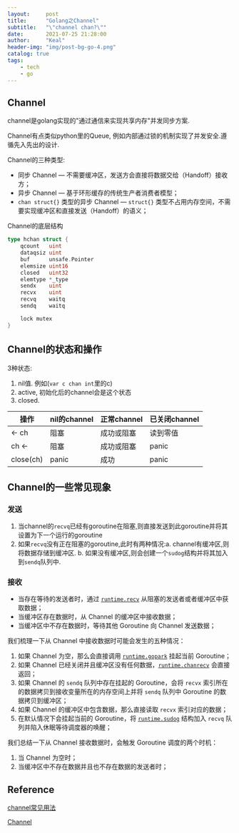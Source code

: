 ```yaml
---
layout:     post
title:      "Golang之Channel"
subtitle:   "\"channel chan?\""
date:       2021-07-25 21:28:00
author:     "Keal"
header-img: "img/post-bg-go-4.png"
catalog: true
tags:
    - tech
    - go
---
```


## Channel

channel是golang实现的"通过通信来实现共享内存"并发同步方案.

Channel有点类似python里的Queue, 例如内部通过锁的机制实现了并发安全.遵循先入先出的设计.

Channel的三种类型:

- 同步 Channel — 不需要缓冲区，发送方会直接将数据交给（Handoff）接收方；
- 异步 Channel — 基于环形缓存的传统生产者消费者模型；
- `chan struct{}` 类型的异步 Channel — `struct{}` 类型不占用内存空间，不需要实现缓冲区和直接发送（Handoff）的语义；

Channel的底层结构

```go
type hchan struct {
	qcount   uint
	dataqsiz uint
	buf      unsafe.Pointer
	elemsize uint16
	closed   uint32
	elemtype *_type
	sendx    uint
	recvx    uint
	recvq    waitq
	sendq    waitq

	lock mutex
}
```

## Channel的状态和操作

3种状态:

1. nil值. 例如(`var c chan int`里的c)
2. active, 初始化后的channel会是这个状态
3. closed. 

| 操作      | nil的channel | 正常channel | 已关闭channel |
| --------- | ------------ | ----------- | ------------- |
| <- ch     | 阻塞         | 成功或阻塞  | 读到零值      |
| ch <-     | 阻塞         | 成功或阻塞  | panic         |
| close(ch) | panic        | 成功        | panic         |

## Channel的一些常见现象

### 发送

1. 当channel的`recvq`已经有goroutine在阻塞,则直接发送到此goroutine并将其设置为下一个运行的goroutine
2. 如果`recvq`没有正在阻塞的goroutine,此时有两种情况:a. channel有缓冲区,则将数据存储到缓冲区. b. 如果没有缓冲区,则会创建一个`sudog`结构并将其加入到`sendq`队列中.

### 接收

- 当存在等待的发送者时，通过 [`runtime.recv`](https://draveness.me/golang/tree/runtime.recv) 从阻塞的发送者或者缓冲区中获取数据；
- 当缓冲区存在数据时，从 Channel 的缓冲区中接收数据；
- 当缓冲区中不存在数据时，等待其他 Goroutine 向 Channel 发送数据；

我们梳理一下从 Channel 中接收数据时可能会发生的五种情况：

1. 如果 Channel 为空，那么会直接调用 [`runtime.gopark`](https://draveness.me/golang/tree/runtime.gopark) 挂起当前 Goroutine；
2. 如果 Channel 已经关闭并且缓冲区没有任何数据，[`runtime.chanrecv`](https://draveness.me/golang/tree/runtime.chanrecv) 会直接返回；
3. 如果 Channel 的 `sendq` 队列中存在挂起的 Goroutine，会将 `recvx` 索引所在的数据拷贝到接收变量所在的内存空间上并将 `sendq` 队列中 Goroutine 的数据拷贝到缓冲区；
4. 如果 Channel 的缓冲区中包含数据，那么直接读取 `recvx` 索引对应的数据；
5. 在默认情况下会挂起当前的 Goroutine，将 [`runtime.sudog`](https://draveness.me/golang/tree/runtime.sudog) 结构加入 `recvq` 队列并陷入休眠等待调度器的唤醒；

我们总结一下从 Channel 接收数据时，会触发 Goroutine 调度的两个时机：

1. 当 Channel 为空时；
2. 当缓冲区中不存在数据并且也不存在数据的发送者时；

## Reference

[channel常见用法](https://segmentfault.com/a/1190000017958702)

[Channel](https://draveness.me/golang/docs/part3-runtime/ch06-concurrency/golang-channel/)
